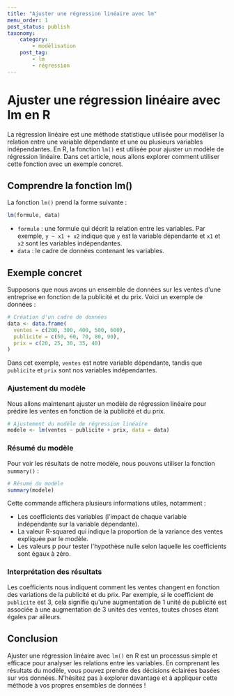 ```yaml
---
title: "Ajuster une régression linéaire avec lm"
menu_order: 1
post_status: publish
taxonomy:
    category:
        - modélisation
    post_tag:
        - lm
        - régression
---
```


# Ajuster une régression linéaire avec lm en R

La régression linéaire est une méthode statistique utilisée pour modéliser la relation entre une variable dépendante et une ou plusieurs variables indépendantes. En R, la fonction `lm()` est utilisée pour ajuster un modèle de régression linéaire. Dans cet article, nous allons explorer comment utiliser cette fonction avec un exemple concret.

## Comprendre la fonction lm()

La fonction `lm()` prend la forme suivante :

```R
lm(formule, data)
```

- `formule` : une formule qui décrit la relation entre les variables. Par exemple, `y ~ x1 + x2` indique que `y` est la variable dépendante et `x1` et `x2` sont les variables indépendantes.
- `data` : le cadre de données contenant les variables.

## Exemple concret

Supposons que nous avons un ensemble de données sur les ventes d'une entreprise en fonction de la publicité et du prix. Voici un exemple de données :

```R
# Création d'un cadre de données
data <- data.frame(
  ventes = c(200, 300, 400, 500, 600),
  publicite = c(50, 60, 70, 80, 90),
  prix = c(20, 25, 30, 35, 40)
)
```

Dans cet exemple, `ventes` est notre variable dépendante, tandis que `publicite` et `prix` sont nos variables indépendantes.

### Ajustement du modèle

Nous allons maintenant ajuster un modèle de régression linéaire pour prédire les ventes en fonction de la publicité et du prix.

```R
# Ajustement du modèle de régression linéaire
modele <- lm(ventes ~ publicite + prix, data = data)
```

### Résumé du modèle

Pour voir les résultats de notre modèle, nous pouvons utiliser la fonction `summary()` :

```R
# Résumé du modèle
summary(modele)
```

Cette commande affichera plusieurs informations utiles, notamment :

- Les coefficients des variables (l'impact de chaque variable indépendante sur la variable dépendante).
- La valeur R-squared qui indique la proportion de la variance des ventes expliquée par le modèle.
- Les valeurs p pour tester l'hypothèse nulle selon laquelle les coefficients sont égaux à zéro.

### Interprétation des résultats

Les coefficients nous indiquent comment les ventes changent en fonction des variations de la publicité et du prix. Par exemple, si le coefficient de `publicite` est 3, cela signifie qu'une augmentation de 1 unité de publicité est associée à une augmentation de 3 unités des ventes, toutes choses étant égales par ailleurs.

## Conclusion

Ajuster une régression linéaire avec `lm()` en R est un processus simple et efficace pour analyser les relations entre les variables. En comprenant les résultats du modèle, vous pouvez prendre des décisions éclairées basées sur vos données. N'hésitez pas à explorer davantage et à appliquer cette méthode à vos propres ensembles de données !

